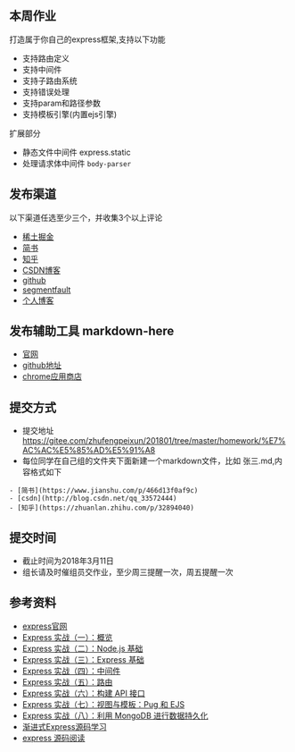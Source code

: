## 本周作业
打造属于你自己的express框架,支持以下功能
- 支持路由定义
- 支持中间件
- 支持子路由系统
- 支持错误处理
- 支持param和路径参数
- 支持模板引擎(内置ejs引擎)

扩展部分
- 静态文件中间件 express.static
- 处理请求体中间件 `body-parser`

## 发布渠道
以下渠道任选至少三个，并收集3个以上评论
- [稀土掘金](https://juejin.im/timeline)
- [简书](https://www.jianshu.com)
- [知乎](https://www.zhihu.com)
- [CSDN博客](http://blog.csdn.net)
- [github](https://github.com)
- [segmentfault](https://segmentfault.com/)
- [个人博客](https://lwenli1224.github.io/)

## 发布辅助工具 markdown-here
- [官网](https://markdown-here.com)
- [github地址](https://github.com/adam-p/markdown-here)
- [chrome应用商店](https://chrome.google.com/webstore/detail/markdown-here/elifhakcjgalahccnjkneoccemfahfoa)


## 提交方式
- 提交地址 https://gitee.com/zhufengpeixun/201801/tree/master/homework/%E7%AC%AC%E5%85%AD%E5%91%A8
- 每位同学在自己组的文件夹下面新建一个markdown文件，比如 张三.md,内容格式如下

```	
- [简书](https://www.jianshu.com/p/466d13f0af9c)
- [csdn](http://blog.csdn.net/qq_33572444)
- [知乎](https://zhuanlan.zhihu.com/p/32894040)
```

## 提交时间
- 截止时间为2018年3月11日
- 组长请及时催组员交作业，至少周三提醒一次，周五提醒一次
	
## 参考资料
- [express官网](http://www.expressjs.com.cn/)
- [Express 实战（一）：概览](https://juejin.im/post/59bce35f5188257e70531ec0)
- [Express 实战（二）：Node.js 基础](https://juejin.im/post/59bce3cb5188256c82227ddc)
- [Express 实战（三）：Express 基础](https://juejin.im/post/59bce444f265da064a0f2ba4)
- [Express 实战（四）：中间件](https://juejin.im/post/59bce48ef265da066c22fa3a)
- [Express 实战（五）：路由](https://juejin.im/post/59bce4c45188257e8b36a0f3)
- [Express 实战（六）：构建 API 接口](https://juejin.im/post/59bce4f7f265da066c22fa3b)
- [Express 实战（七）：视图与模板：Pug 和 EJS](https://juejin.im/post/59bce53ef265da066f6a928b)
- [Express 实战（八）：利用 MongoDB 进行数据持久化](https://juejin.im/post/59bce5765188256bd733c99b)
- [渐进式Express源码学习](https://github.com/sunkuo/grow-to-express)
- [express 源码阅读](https://github.com/WangZhechao/expross)